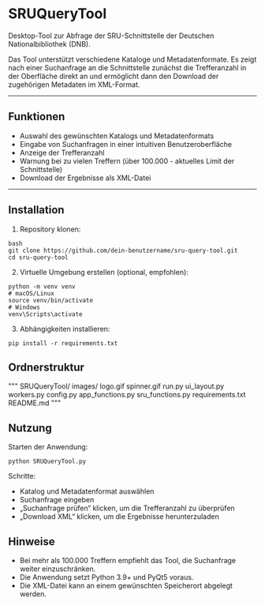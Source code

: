 # SRUQueryTool

Desktop-Tool zur Abfrage der SRU-Schnittstelle der Deutschen Nationalbibliothek (DNB). 

Das Tool unterstützt verschiedene Kataloge und Metadatenformate. Es zeigt nach einer Suchanfrage an die Schnittstelle zunächst die Trefferanzahl in der Oberfläche direkt an und ermöglicht dann den Download der zugehörigen Metadaten im XML-Format.

---

## Funktionen

- Auswahl des gewünschten Katalogs und Metadatenformats
- Eingabe von Suchanfragen in einer intuitiven Benutzeroberfläche
- Anzeige der Trefferanzahl
- Warnung bei zu vielen Treffern (über 100.000 - aktuelles Limit der Schnittstelle)
- Download der Ergebnisse als XML-Datei

---

## Installation

1. Repository klonen:

```
bash
git clone https://github.com/dein-benutzername/sru-query-tool.git
cd sru-query-tool
```

2. Virtuelle Umgebung erstellen (optional, empfohlen):
```
python -m venv venv
# macOS/Linux
source venv/bin/activate
# Windows
venv\Scripts\activate
```

3. Abhängigkeiten installieren:
```
pip install -r requirements.txt
```

## Ordnerstruktur
"""
SRUQueryTool/
  images/
    logo.gif
    spinner.gif
  run.py
  ui_layout.py
  workers.py
  config.py
  app_functions.py
  sru_functions.py
  requirements.txt
  README.md
"""
## Nutzung

Starten der Anwendung:
```
python SRUQueryTool.py
```

Schritte:
  * Katalog und Metadatenformat auswählen
  * Suchanfrage eingeben
  * „Suchanfrage prüfen“ klicken, um die Trefferanzahl zu überprüfen
  * „Download XML“ klicken, um die Ergebnisse herunterzuladen

## Hinweise 
  * Bei mehr als 100.000 Treffern empfiehlt das Tool, die Suchanfrage weiter einzuschränken.
  * Die Anwendung setzt Python 3.9+ und PyQt5 voraus.
  * Die XML-Datei kann an einem gewünschten Speicherort abgelegt werden.


